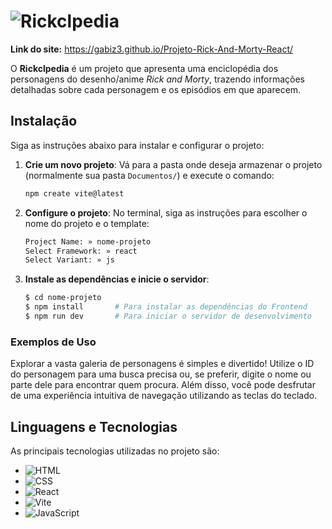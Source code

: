 # ![Rickclpedia](https://img.shields.io/badge/Rickclpedia-4CB944?style=for-the-badge)


**Link do site:** https://gabiz3.github.io/Projeto-Rick-And-Morty-React/

O **Rickclpedia** é um projeto que apresenta uma enciclopédia dos personagens do desenho/anime *Rick and Morty*, trazendo informações detalhadas sobre cada personagem e os episódios em que aparecem.

## Instalação

Siga as instruções abaixo para instalar e configurar o projeto:

1. **Crie um novo projeto**: Vá para a pasta onde deseja armazenar o projeto (normalmente sua pasta `Documentos/`) e execute o comando:
    ```sh
    npm create vite@latest
    ```

2. **Configure o projeto**: No terminal, siga as instruções para escolher o nome do projeto e o template:
    ```sh
    Project Name: » nome-projeto
    Select Framework: » react
    Select Variant: » js
    ```

3. **Instale as dependências e inicie o servidor**:
    ```sh
    $ cd nome-projeto
    $ npm install       # Para instalar as dependências do Frontend
    $ npm run dev       # Para iniciar o servidor de desenvolvimento
    ```

### Exemplos de Uso
Explorar a vasta galeria de personagens é simples e divertido! Utilize o ID do personagem para uma busca precisa ou, se preferir, digite o nome ou parte dele para encontrar quem procura. Além disso, você pode desfrutar de uma experiência intuitiva de navegação utilizando as teclas do teclado.
## Linguagens e Tecnologias

As principais tecnologias utilizadas no projeto são:

- ![HTML](https://img.shields.io/badge/HTML-E34F26?style=for-the-badge&logo=html5&logoColor=white)
- ![CSS](https://img.shields.io/badge/CSS-1572B6?style=for-the-badge&logo=css3&logoColor=white)
- ![React](https://img.shields.io/badge/React-61DAFB?style=for-the-badge&logo=react&logoColor=black)
- ![Vite](https://img.shields.io/badge/Vite-646CFF?style=for-the-badge&logo=vite&logoColor=white)
- ![JavaScript](https://img.shields.io/badge/JavaScript-F7DF1E?style=for-the-badge&logo=javascript&logoColor=black)

